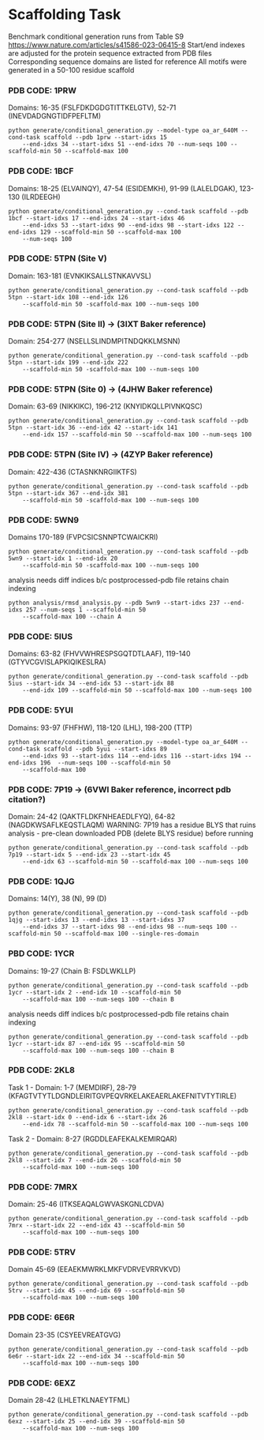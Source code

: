 # Scaffolding Task
Benchmark conditional generation runs from Table S9 https://www.nature.com/articles/s41586-023-06415-8
Start/end indexes are adjusted for the protein sequence extracted from PDB files
Corresponding sequence domains are listed for reference
All motifs were generated in a 50-100 residue scaffold

### PDB CODE: 1PRW
Domains: 16-35 (FSLFDKDGDGTITTKELGTV), 52-71 (INEVDADGNGTIDFPEFLTM)
```
python generate/conditional_generation.py --model-type oa_ar_640M --cond-task scaffold --pdb 1prw --start-idxs 15 
    --end-idxs 34 --start-idxs 51 --end-idxs 70 --num-seqs 100 --scaffold-min 50 --scaffold-max 100
```
### PDB CODE: 1BCF 

Domains:  18-25 (ELVAINQY), 47-54 (ESIDEMKH), 91-99 (LALELDGAK), 123-130 (ILRDEEGH)
```
python generate/conditional_generation.py --cond-task scaffold --pdb 1bcf --start-idxs 17 --end-idxs 24 --start-idxs 46
    --end-idxs 53 --start-idxs 90 --end-idxs 98 --start-idxs 122 --end-idxs 129 --scaffold-min 50 --scaffold-max 100 
    --num-seqs 100
```

### PDB CODE: 5TPN (Site V)
Domain: 163-181 (EVNKIKSALLSTNKAVVSL)
```
python generate/conditional_generation.py --cond-task scaffold --pdb 5tpn --start-idx 108 --end-idx 126
    --scaffold-min 50 -scaffold-max 100 --num-seqs 100
```

### PDB CODE: 5TPN (Site II) -> (3IXT Baker reference)
Domain: 254-277 (NSELLSLINDMPITNDQKKLMSNN)
```
python generate/conditional_generation.py --cond-task scaffold --pdb 5tpn --start-idx 199 --end-idx 222
    --scaffold-min 50 -scaffold-max 100 --num-seqs 100
```

### PDB CODE: 5TPN (Site 0) -> (4JHW Baker reference)
Domain: 63-69 (NIKKIKC), 196-212 (KNYIDKQLLPIVNKQSC)
```
python generate/conditional_generation.py --cond-task scaffold --pdb 5tpn --start-idx 36 --end-idx 42 --start-idx 141 
    --end-idx 157 --scaffold-min 50 --scaffold-max 100 --num-seqs 100 
```

### PDB CODE: 5TPN (Site IV) -> (4ZYP Baker reference)
Domain: 422-436 (CTASNKNRGIIKTFS)
```
python generate/conditional_generation.py --cond-task scaffold --pdb 5tpn --start-idx 367 --end-idx 381
    --scaffold-min 50 -scaffold-max 100 --num-seqs 100
```

### PDB CODE: 5WN9
Domains 170-189 (FVPCSICSNNPTCWAICKRI)
```
python generate/conditional_generation.py --cond-task scaffold --pdb 5wn9 --start-idx 1 --end-idx 20
    --scaffold-min 50 -scaffold-max 100 --num-seqs 100
```
analysis needs diff indices b/c postprocessed-pdb file retains chain indexing  
```
python analysis/rmsd_analysis.py --pdb 5wn9 --start-idxs 237 --end-idxs 257 --num-seqs 1 --scaffold-min 50 
    --scaffold-max 100 --chain A 
```
### PDB CODE: 5IUS 
Domains: 63-82 (FHVVWHRESPSGQTDTLAAF), 119-140 (GTYVCGVISLAPKIQIKESLRA)
```
python generate/conditional_generation.py --cond-task scaffold --pdb 5ius --start-idx 34 --end-idx 53 --start-idx 88 
    --end-idx 109 --scaffold-min 50 --scaffold-max 100 --num-seqs 100
```

### PDB CODE: 5YUI
Domains: 93-97 (FHFHW), 118-120 (LHL), 198-200 (TTP)
```
python generate/conditional_generation.py --model-type oa_ar_640M --cond-task scaffold --pdb 5yui --start-idxs 89 
    --end-idxs 93 --start-idxs 114 --end-idxs 116 --start-idxs 194 --end-idxs 196  --num-seqs 100 --scaffold-min 50 
    --scaffold-max 100
```

### PDB CODE: 7P19 -> (6VWI Baker reference, incorrect pdb citation?)
Domain: 24-42 (QAKTFLDKFNHEAEDLFYQ), 64-82 (NAGDKWSAFLKEQSTLAQM) 
WARNING: 7P19 has a residue BLYS that ruins analysis - pre-clean downloaded PDB (delete BLYS residue) before running
```
python generate/conditional_generation.py --cond-task scaffold --pdb 7p19 --start-idx 5 --end-idx 23 --start-idx 45 
    --end-idx 63 --scaffold-min 50 --scaffold-max 100 --num-seqs 100
```

### PDB CODE: 1QJG
Domains: 14(Y), 38 (N), 99 (D)
```
python generate/conditional_generation.py --cond-task scaffold --pdb 1qjg --start-idxs 13 --end-idxs 13 --start-idxs 37
    --end-idxs 37 --start-idxs 98 --end-idxs 98 --num-seqs 100 --scaffold-min 50 --scaffold-max 100 --single-res-domain
```

### PBD CODE: 1YCR
Domains: 19-27 (Chain B: FSDLWKLLP)
```
python generate/conditional_generation.py --cond-task scaffold --pdb 1ycr --start-idx 2 --end-idx 10 --scaffold-min 50 
    --scaffold-max 100 --num-seqs 100 --chain B
```
analysis needs diff indices b/c postprocessed-pdb file retains chain indexing  
```
python generate/conditional_generation.py --cond-task scaffold --pdb 1ycr --start-idx 87 --end-idx 95 --scaffold-min 50 
    --scaffold-max 100 --num-seqs 100 --chain B
```

### PDB CODE: 2KL8 
Task 1 - Domain: 1-7 (MEMDIRF), 28-79 (KFAGTVTYTLDGNDLEIRITGVPEQVRKELAKEAERLAKEFNITVTYTIRLE)
```
python generate/conditional_generation.py --cond-task scaffold --pdb 2kl8 --start-idx 0 --end-idx 6 --start-idx 26 
    --end-idx 78 --scaffold-min 50 --scaffold-max 100 --num-seqs 100 
```
Task 2 - Domain: 8-27 (RGDDLEAFEKALKEMIRQAR)
```
python generate/conditional_generation.py --cond-task scaffold --pdb 2kl8 --start-idx 7 --end-idx 26 --scaffold-min 50 
    --scaffold-max 100 --num-seqs 100 
```

### PDB CODE: 7MRX 
Domain: 25-46 (ITKSEAQALGWVASKGNLCDVA)
```
python generate/conditional_generation.py --cond-task scaffold --pdb 7mrx --start-idx 22 --end-idx 43 --scaffold-min 50 
    --scaffold-max 100 --num-seqs 100 
```

### PDB CODE: 5TRV
Domain 45-69 (EEAEKMWRKLMKFVDRVEVRRVKVD)
```
python generate/conditional_generation.py --cond-task scaffold --pdb 5trv --start-idx 45 --end-idx 69 --scaffold-min 50 
    --scaffold-max 100 --num-seqs 100 
```

### PDB CODE: 6E6R
Domain 23-35 (CSYEEVREATGVG)
```
python generate/conditional_generation.py --cond-task scaffold --pdb 6e6r --start-idx 22 --end-idx 34 --scaffold-min 50 
    --scaffold-max 100 --num-seqs 100
```

### PDB CODE: 6EXZ
Domain 28-42 (LHLETKLNAEYTFML)
```
python generate/conditional_generation.py --cond-task scaffold --pdb 6exz --start-idx 25 --end-idx 39 --scaffold-min 50 
    --scaffold-max 100 --num-seqs 100
```

